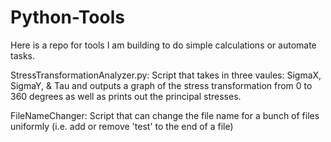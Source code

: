 # Python-Tools

Here is a repo for tools I am building to do simple calculations or automate tasks.

StressTransformationAnalyzer.py: Script that takes in three vaules: SigmaX, SigmaY, & Tau and outputs a graph of the stress transformation from 0 to 360 degrees as well as prints out the principal stresses.

FileNameChanger: Script that can change the file name for a bunch of files uniformly (i.e. add or remove 'test' to the end of a file)
